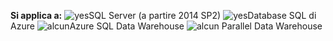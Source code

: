 **Si applica a:** ![yes](media/yes.png)SQL Server (a partire 2014 SP2) ![yes](media/yes.png)Database SQL di Azure ![alcun](media/no.png)Azure SQL Data Warehouse ![alcun](media/no.png) Parallel Data Warehouse 

